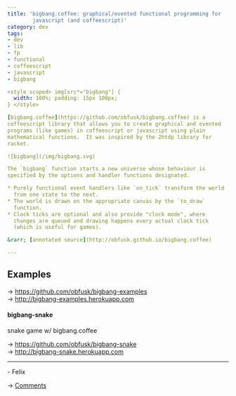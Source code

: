 ```yaml
---
title: 'bigbang.coffee: graphical/evented functional programming for
        javascript (and coffeescript)'
category: dev
tags:
- dev
- lib
- fp
- functional
- coffeescript
- javascript
- bigbang

<style scoped> img[src*="bigbang"] {
  width: 100%; padding: 15px 100px;
} </style>

[bigbang.coffee](https://github.com/obfusk/bigbang.coffee) is a
coffeescript library that allows you to create graphical and evented
programs (like games) in coffeescript or javascript using plain
mathematical functions.  It was inspired by the 2htdp library for
racket.

![bigbang](/img/bigbang.svg)

The `bigbang` function starts a new universe whose behaviour is
specified by the options and handler functions designated.

* Purely functional event handlers like `on_tick` transform the world
  from one state to the next.
* The world is drawn on the appropriate canvas by the `to_draw`
  function.
* Clock ticks are optional and also provide "clock mode", where
  changes are queued and drawing happens every actual clock tick
  (which is useful for games).

&rarr; [annotated source](http://obfusk.github.io/bigbang.coffee)

---
```


## Examples

  &rarr; https://github.com/obfusk/bigbang-examples
  <br/>
  &rarr; http://bigbang-examples.herokuapp.com

#### bigbang-snake

  snake game w/ bigbang.coffee

  &rarr; https://github.com/obfusk/bigbang-snake
  <br/>
  &rarr; http://bigbang-snake.herokuapp.com

---

\- Felix

&rarr; [Comments](https://github.com/obfusk/obfusk.github.io/issues/3)
